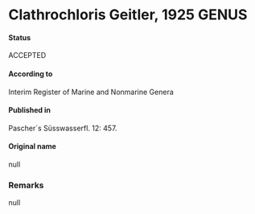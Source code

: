 Clathrochloris Geitler, 1925 GENUS
=======

#### Status
ACCEPTED

#### According to
Interim Register of Marine and Nonmarine Genera

#### Published in
Pascher´s Süsswasserfl. 12: 457.

#### Original name
null

### Remarks
null